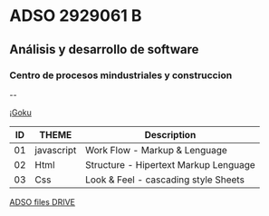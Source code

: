 # ADSO 2929061 B

## Análisis y desarrollo de software

### Centro de procesos mindustriales y construccion

--

¡[Goku](https://tinyurl.com/33eaus85)

| ID | THEME      | Description                             |
|-   |---         |---                                      |
|01  | javascript |Work Flow - Markup & Lenguage            |
|02  | Html       |Structure - Hipertext Markup Lenguage    |
|03  | Css        | Look & Feel - cascading style Sheets    |

[ADSO files DRIVE](https://tinyurl.com/wnkk334u)